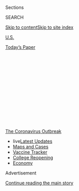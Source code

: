 <div id="app">

<div id="standalone-header">

<div class="interactive-masthead NYTAppHideMasthead css-qz70u6 e1suatyy0">

<div class="section css-ui9rw0 e1suatyy2">

<div class="css-eph4ug er09x8g0">

<div class="css-6n7j50">

</div>

<span class="css-1dv1kvn">Sections</span>

<div class="css-10488qs">

<span class="css-1dv1kvn">SEARCH</span>

</div>

[Skip to content](#site-content)[Skip to site
index](#site-index)

</div>

<div id="masthead-section-label" class="css-1wr3we4 eaxe0e00">

[U.S.](https://www.nytimes3xbfgragh.onion/section/us)

</div>

<div class="css-10698na e1huz5gh0">

</div>

</div>

<div id="masthead-bar-one" class="section hasLinks css-15hmgas e1csuq9d3">

<div class="css-uqyvli e1csuq9d0">

</div>

<div class="css-1uqjmks e1csuq9d1">

</div>

<div class="css-9e9ivx">

[](https://myaccount.nytimes3xbfgragh.onion/auth/login?response_type=cookie&client_id=vi)

</div>

<div class="css-1bvtpon e1csuq9d2">

[Today’s
Paper](https://www.nytimes3xbfgragh.onion/section/todayspaper)

</div>

</div>

</div>

<div class="css-1aor85t" style="opacity:0.000000001;z-index:-1;visibility:hidden">

<div class="css-1hqnpie">

<div class="css-epjblv">

<span class="css-17xtcya">[U.S.](/section/us)</span><span class="css-x15j1o">|</span><span class="css-fwqvlz">Tracking
the Real Coronavirus Death Toll in the United
States</span>

</div>

<div class="css-k008qs">

<div class="css-1iwv8en">

<span class="css-18z7m18"></span>

<div>

</div>

</div>

<span class="css-1n6z4y">https://nyti.ms/3foi8ja</span>

<div class="css-1705lsu">

<div class="css-4xjgmj">

<div class="css-4skfbu" data-role="toolbar" data-aria-label="Social Media Share buttons, Save button, and Comments Panel with current comment count" data-testid="share-tools">

  - 
  - 
  - 
  - 
    
    <div class="css-6n7j50">
    
    </div>

  - 

</div>

</div>

</div>

</div>

</div>

</div>

<div id="NYT_TOP_BANNER_REGION" class="css-mij9hh">

<div>

<div id="styln-prism-menu-1592847958612" class="section interactive-content interactive-size-medium css-1xxkt5x">

<div class="css-17ih8de interactive-body">

<div id="scroll-container" class="css-1gj85ro">

[<span class="styln-title-wrap"><span class="css-1pje3qr">The
Coronavirus</span><span class="css-1pje3qr">
Outbreak</span></span>](https://www.nytimes3xbfgragh.onion/news-event/coronavirus?action=click&pgtype=Article&state=default&region=TOP_BANNER&context=storylines_menu)

  - <span class="css-kqxiym" data-emphasize="true">live</span>[Latest
    Updates](https://www.nytimes3xbfgragh.onion/2020/08/04/world/coronavirus-covid-19.html?action=click&pgtype=Article&state=default&region=TOP_BANNER&context=storylines_menu)
  - [Maps and
    Cases](https://www.nytimes3xbfgragh.onion/interactive/2020/us/coronavirus-us-cases.html?action=click&pgtype=Article&state=default&region=TOP_BANNER&context=storylines_menu)
  - [Vaccine
    Tracker](https://www.nytimes3xbfgragh.onion/interactive/2020/science/coronavirus-vaccine-tracker.html?action=click&pgtype=Article&state=default&region=TOP_BANNER&context=storylines_menu)
  - [College
    Reopening](https://www.nytimes3xbfgragh.onion/2020/08/02/us/covid-college-reopening.html?action=click&pgtype=Article&state=default&region=TOP_BANNER&context=storylines_menu)
  - [Economy](https://www.nytimes3xbfgragh.onion/live/2020/08/03/business/stock-market-today-coronavirus?action=click&pgtype=Article&state=default&region=TOP_BANNER&context=storylines_menu)

</div>

</div>

</div>

</div>

</div>

<div id="top-wrapper" class="css-1sy8kpn">

<div id="top-slug" class="css-l9onyx">

Advertisement

</div>

[Continue reading the main
story](#after-top)

<div class="ad top-wrapper" style="text-align:center;height:100%;display:block;min-height:250px">

<div id="top" class="place-ad" data-position="top" data-size-key="top">

</div>

</div>

<div id="after-top">

</div>

</div>

</div>

<div id="site-content" data-role="main">

# Tracking the Real Coronavirus Death Toll in the United States

<div class="css-1vegfwe interactive-byline-container">

By [<span class="css-1baulvz" itemprop="name">Josh
Katz</span>](https://www.nytimes3xbfgragh.onion/by/josh-katz),
[<span class="css-1baulvz" itemprop="name">Denise
Lu</span>](https://www.nytimes3xbfgragh.onion/by/denise-lu) and
[<span class="css-1baulvz last-byline" itemprop="name">Margot
Sanger-Katz</span>](https://www.nytimes3xbfgragh.onion/by/margot-sanger-katz)Updated
July 29,
2020

</div>

<div id="interactive-standalone-sharetools" class="css-wkcogx">

<div>

<div class="interactive-sharetools css-9z2bwm" data-role="toolbar" data-aria-label="Social Media Share buttons, Save button, and Comments Panel with current comment count" data-testid="share-tools">

  - 
  - 
  - 
  - 
    
    <div class="css-6n7j50">
    
    </div>

</div>

</div>

</div>

<div id="coronavirus-death-toll-us" class="section interactive-standard interactive-content interactive-size-scoop css-uc81c" data-id="100000007118702">

<div class="css-17ih8de interactive-body">

<div class="g-story g-freebird g-max-limit" data-prd-dropzone-below-masthead="100000006938224" data-preview-slug="2020-05-01-coronavirus-excess-deaths">

<div class="g-asset g-embed g-asset-width-full" style="">

<div data-role="img">

<div id="g-2020-03-16-coronavirus-maps-embed" class="g-story g-freebird g-max-limit" data-prd-dropzone-below-masthead="100000006938224" data-preview-slug="2020-03-16-coronavirus-maps">

<div class="g-asset g-svelte breadcrumbs-wrap" style="max-width: 600px">

<div class="g-svelte" data-component="1">

<div class="breadcrumbs false svelte-u8xm87" style="--state-rows: 11;\n\t--country-rows: 2;\n\t--state-rows-medium: 18;\n\t--country-rows-medium: 3;\n\t--state-rows-small: 26;\n\t--country-rows-small: 5;">

<div class="breadcrumbs__buttons--wrap">

[World](https://www.nytimes3xbfgragh.onion/interactive/2020/world/coronavirus-maps.html)<span class="svelte-u8xm87"> 
</span>

COUNTRIES

<span class="svelte-u8xm87">| </span>
[U.S.A.](https://www.nytimes3xbfgragh.onion/interactive/2020/us/coronavirus-us-cases.html)<span class="svelte-u8xm87"> 
</span>

STATES

<span class="svelte-u8xm87">  </span>
[Testing](https://www.nytimes3xbfgragh.onion/interactive/2020/us/coronavirus-testing.html)

</div>

<div id="amp-menu-countries" class="breadcrumbs__menu breadcrumbs__menu--countries false svelte-u8xm87">

[Brazil](https://www.nytimes3xbfgragh.onion/interactive/2020/world/americas/brazil-coronavirus-cases.html)[Canada](https://www.nytimes3xbfgragh.onion/interactive/2020/world/canada/canada-coronavirus-cases.html)[France](https://www.nytimes3xbfgragh.onion/interactive/2020/world/europe/france-coronavirus-cases.html)[Germany](https://www.nytimes3xbfgragh.onion/interactive/2020/world/europe/germany-coronavirus-cases.html)[India](https://www.nytimes3xbfgragh.onion/interactive/2020/world/asia/india-coronavirus-cases.html)[Italy](https://www.nytimes3xbfgragh.onion/interactive/2020/world/europe/italy-coronavirus-cases.html)[Mexico](https://www.nytimes3xbfgragh.onion/interactive/2020/world/americas/mexico-coronavirus-cases.html)[Spain](https://www.nytimes3xbfgragh.onion/interactive/2020/world/europe/spain-coronavirus-cases.html)[U.K.](https://www.nytimes3xbfgragh.onion/interactive/2020/world/europe/united-kingdom-coronavirus-cases.html)

</div>

<div id="amp-menu-states" class="breadcrumbs__menu breadcrumbs__menu--states false svelte-u8xm87">

[Alabama](https://www.nytimes3xbfgragh.onion/interactive/2020/us/alabama-coronavirus-cases.html)[Alaska](https://www.nytimes3xbfgragh.onion/interactive/2020/us/alaska-coronavirus-cases.html)[Arizona](https://www.nytimes3xbfgragh.onion/interactive/2020/us/arizona-coronavirus-cases.html)[Arkansas](https://www.nytimes3xbfgragh.onion/interactive/2020/us/arkansas-coronavirus-cases.html)[California](https://www.nytimes3xbfgragh.onion/interactive/2020/us/california-coronavirus-cases.html)[Colorado](https://www.nytimes3xbfgragh.onion/interactive/2020/us/colorado-coronavirus-cases.html)[Connecticut](https://www.nytimes3xbfgragh.onion/interactive/2020/us/connecticut-coronavirus-cases.html)[Delaware](https://www.nytimes3xbfgragh.onion/interactive/2020/us/delaware-coronavirus-cases.html)[Florida](https://www.nytimes3xbfgragh.onion/interactive/2020/us/florida-coronavirus-cases.html)[Georgia](https://www.nytimes3xbfgragh.onion/interactive/2020/us/georgia-coronavirus-cases.html)[Hawaii](https://www.nytimes3xbfgragh.onion/interactive/2020/us/hawaii-coronavirus-cases.html)[Idaho](https://www.nytimes3xbfgragh.onion/interactive/2020/us/idaho-coronavirus-cases.html)[Illinois](https://www.nytimes3xbfgragh.onion/interactive/2020/us/illinois-coronavirus-cases.html)[Indiana](https://www.nytimes3xbfgragh.onion/interactive/2020/us/indiana-coronavirus-cases.html)[Iowa](https://www.nytimes3xbfgragh.onion/interactive/2020/us/iowa-coronavirus-cases.html)[Kansas](https://www.nytimes3xbfgragh.onion/interactive/2020/us/kansas-coronavirus-cases.html)[Kentucky](https://www.nytimes3xbfgragh.onion/interactive/2020/us/kentucky-coronavirus-cases.html)[Louisiana](https://www.nytimes3xbfgragh.onion/interactive/2020/us/louisiana-coronavirus-cases.html)[Maine](https://www.nytimes3xbfgragh.onion/interactive/2020/us/maine-coronavirus-cases.html)[Maryland](https://www.nytimes3xbfgragh.onion/interactive/2020/us/maryland-coronavirus-cases.html)[Massachusetts](https://www.nytimes3xbfgragh.onion/interactive/2020/us/massachusetts-coronavirus-cases.html)[Michigan](https://www.nytimes3xbfgragh.onion/interactive/2020/us/michigan-coronavirus-cases.html)[Minnesota](https://www.nytimes3xbfgragh.onion/interactive/2020/us/minnesota-coronavirus-cases.html)[Mississippi](https://www.nytimes3xbfgragh.onion/interactive/2020/us/mississippi-coronavirus-cases.html)[Missouri](https://www.nytimes3xbfgragh.onion/interactive/2020/us/missouri-coronavirus-cases.html)[Montana](https://www.nytimes3xbfgragh.onion/interactive/2020/us/montana-coronavirus-cases.html)[Nebraska](https://www.nytimes3xbfgragh.onion/interactive/2020/us/nebraska-coronavirus-cases.html)[Nevada](https://www.nytimes3xbfgragh.onion/interactive/2020/us/nevada-coronavirus-cases.html)[New
Hampshire](https://www.nytimes3xbfgragh.onion/interactive/2020/us/new-hampshire-coronavirus-cases.html)[New
Jersey](https://www.nytimes3xbfgragh.onion/interactive/2020/us/new-jersey-coronavirus-cases.html)[New
Mexico](https://www.nytimes3xbfgragh.onion/interactive/2020/us/new-mexico-coronavirus-cases.html)[New
York](https://www.nytimes3xbfgragh.onion/interactive/2020/us/new-york-coronavirus-cases.html)[North
Carolina](https://www.nytimes3xbfgragh.onion/interactive/2020/us/north-carolina-coronavirus-cases.html)[North
Dakota](https://www.nytimes3xbfgragh.onion/interactive/2020/us/north-dakota-coronavirus-cases.html)[Ohio](https://www.nytimes3xbfgragh.onion/interactive/2020/us/ohio-coronavirus-cases.html)[Oklahoma](https://www.nytimes3xbfgragh.onion/interactive/2020/us/oklahoma-coronavirus-cases.html)[Oregon](https://www.nytimes3xbfgragh.onion/interactive/2020/us/oregon-coronavirus-cases.html)[Pennsylvania](https://www.nytimes3xbfgragh.onion/interactive/2020/us/pennsylvania-coronavirus-cases.html)[Puerto
Rico](https://www.nytimes3xbfgragh.onion/interactive/2020/us/puerto-rico-coronavirus-cases.html)[Rhode
Island](https://www.nytimes3xbfgragh.onion/interactive/2020/us/rhode-island-coronavirus-cases.html)[South
Carolina](https://www.nytimes3xbfgragh.onion/interactive/2020/us/south-carolina-coronavirus-cases.html)[South
Dakota](https://www.nytimes3xbfgragh.onion/interactive/2020/us/south-dakota-coronavirus-cases.html)[Tennessee](https://www.nytimes3xbfgragh.onion/interactive/2020/us/tennessee-coronavirus-cases.html)[Texas](https://www.nytimes3xbfgragh.onion/interactive/2020/us/texas-coronavirus-cases.html)[Utah](https://www.nytimes3xbfgragh.onion/interactive/2020/us/utah-coronavirus-cases.html)[Vermont](https://www.nytimes3xbfgragh.onion/interactive/2020/us/vermont-coronavirus-cases.html)[Virginia](https://www.nytimes3xbfgragh.onion/interactive/2020/us/virginia-coronavirus-cases.html)[Washington](https://www.nytimes3xbfgragh.onion/interactive/2020/us/washington-coronavirus-cases.html)[Washington,
D.C.](https://www.nytimes3xbfgragh.onion/interactive/2020/us/washington-dc-coronavirus-cases.html)[West
Virginia](https://www.nytimes3xbfgragh.onion/interactive/2020/us/west-virginia-coronavirus-cases.html)[Wisconsin](https://www.nytimes3xbfgragh.onion/interactive/2020/us/wisconsin-coronavirus-cases.html)[Wyoming](https://www.nytimes3xbfgragh.onion/interactive/2020/us/wyoming-coronavirus-cases.html)

</div>

<span class="svelte-u8xm87">  </span>

</div>

</div>

</div>

</div>

</div>

</div>

<div class="g-container g-update-container">

What’s new:

<div class="g-container g-list-circle">

There are now only three states where the number of deaths since March
looks like it does in a normal year.

</div>

</div>

The coronavirus pandemic has killed so many Americans that the patterns
of death in nearly every state look aberrant when compared to recent
history. A New York Times analysis of estimates from the [Centers for
Disease Control and
Prevention](https://www.cdc.gov/nchs/nvss/vsrr/covid19/excess_deaths.htm)
shows just how many lives are being lost in the pandemic, as some people
die from the virus itself and others from the upheaval it has
brought.

<div class="g-asset g-graphic" style="max-width: 600px">

### U.S. Deaths <span class="hedspan above">Above</span> or <span class="hedspan below">Below</span> Normal

<div data-role="img">

<div class="us-wrap g-loading">

</div>

</div>

<div class="g-source">

<span class="g-credit">Note: The chart shows the difference between
measured deaths and expected deaths each week. Deaths above the expected
number are considered to be “excess deaths.”</span>

</div>

</div>

Nationwide, 190,600 more people have died than usual from March 15 to
July 18, according to C.D.C. estimates, which adjust current death
records to account for typical reporting lags. That number is 50,000
higher than the official count of coronavirus deaths for that period.
Higher-than-normal death rates are now widespread across the country;
only Alaska, Hawaii and Maine show numbers that look similar to recent
years.

Our analysis examines deaths from all causes — not just confirmed cases
of coronavirus — beginning in mid-March when the virus took hold. That
allows comparisons that don’t depend on the availability of coronavirus
tests in a given place or on the accuracy of cause-of-death reporting.
What it shows is that some places have seen [staggering death
tolls](https://www.nytimes3xbfgragh.onion/interactive/2020/04/27/upshot/coronavirus-deaths-new-york-city.html),
while a few states have experienced fewer deaths, but enough to clearly
differentiate this year from a typical one.

New York City, an early epicenter of the U.S. outbreak, has so far
experienced the most extreme increase in deaths, which surged to seven
times the usual number during the peak of its coronavirus outbreak. But
as the pandemic has spread across the country, New York is not the only
place where the death counts are far above normal levels.

Over time, the number of states with deaths at least 10 percent above
normal levels has grown, and includes states in not just the Northeast,
but also the South, West and
Midwest.

## <span class="g-balancer" data-id="6">Where deaths are far above normal</span>

<div class="g-asset g-graphic" style="max-width: 1050px">

### Deaths <span class="hedspan above">above</span> or <span class="hedspan below">below</span> normal, by location

#### Deaths in these places are at least 10 percent higher than the normal level.

<div data-role="img">

<div class="states-wrap high-excess g-loading">

<div class="bigwrap">

</div>

</div>

</div>

</div>

Counting deaths takes time and many states are weeks or months behind in
reporting. These estimates from the C.D.C. are adjusted based on how
mortality data has lagged in previous years. Even with this adjustment,
it’s possible they could be an underestimate of the complete death toll
if increased mortality is causing states to lag more than they have in
the past or if states have changed their reporting systems.
Pennsylvania’s death counts, for example, have lagged behind the
state’s usual rate of reporting all year, according to the C.D.C.

But comparing recent totals of deaths from all causes can provide a more
complete picture of the pandemic’s impact than tracking only deaths of
people with confirmed diagnoses. Epidemiologists refer to fatalities in
the gap between the observed and normal numbers of deaths as “excess
deaths.”

Through July 18, estimated excess deaths were about 36 percent higher
than the official coronavirus fatality count. If this pattern holds for
the rest of the country, it would put the current death toll at about
204,000 people.

Many epidemiologists believe measuring excess deaths is [the best
way](https://www.thelancet.com/journals/lancet/article/PIIS0140-6736\(20\)30933-8/fulltext)
to assess the impact of the virus in real time. It shows how the virus
is altering normal patterns of mortality. The high numbers from the
coronavirus pandemic period undermine arguments that the virus is merely
killing vulnerable people who would have died
anyway.

<div class="g-ad">

<div id="mid2" class="place-ad" data-position="mid2" data-size-key="default">

</div>

</div>

Our charts show weekly deaths above or below normal. They include weeks
in which the C.D.C. estimates the data to be at least 90 percent
complete or estimated deaths are above expected death numbers. Because
states vary somewhat in their speed in reporting deaths to the federal
government, these state charts show death trends for slightly different
time periods.

Recent totals were compared with a simple model of expected deaths based
on the number of deaths in the past three years, adjusted to account for
trends over time, like population changes.

Public health researchers use such methods to measure the impact of
catastrophic events when official measures of mortality are flawed.

Measuring excess deaths does not tell us precisely how each person died.
It is likely that most of the excess deaths in this period are because
of the coronavirus itself, given the dangerousness of the virus and the
[well-documented](https://www.nytimes3xbfgragh.onion/2020/04/18/health/cdc-coronavirus-lab-contamination-testing.html)
[problems](https://www.nytimes3xbfgragh.onion/2020/04/15/us/coronavirus-testing-trump.html)
[with
testing](https://www.nytimes3xbfgragh.onion/2020/03/28/us/testing-coronavirus-pandemic.html).
But it is also possible that deaths from other causes have risen too, as
hospitals in some hot spots have become overwhelmed and people have been
scared to [seek care for
ailments](https://www.nytimes3xbfgragh.onion/2020/04/06/well/live/coronavirus-doctors-hospitals-emergency-care-heart-attack-stroke.html)
that are typically survivable. Some causes of death may be declining, as
people stay inside more, drive less and limit their contact with others.

Even in a normal year, it takes up to eight weeks for full death counts
to be reported by the C.D.C. But this is not a normal year, and it is
possible that because of the unusual number of recent deaths and the
stresses they are placing on medical examiners and public health
officials, the totals will take even longer than usual to become
complete. We will keep updating the numbers regularly as new data
becomes
available.

## <span class="g-balancer" data-id="7">Where deaths are somewhat above normal</span>

In another group of states, the increases in deaths were more modest but
still higher than
normal.

<div class="g-asset g-graphic" style="max-width: 1050px">

### Deaths <span class="hedspan above">above</span> or <span class="hedspan below">below</span> normal, by location

#### Deaths in these places are elevated, but less than 10 percent above the normal level.

<div data-role="img">

<div class="states-wrap low-excess g-loading">

<div class="bigwrap">

</div>

</div>

</div>

</div>

## <span class="g-balancer" data-id="8">Where deaths look normal, in the data  
reported so far</span>

There are only four states that appear to have been largely spared from
an unusual number of deaths during this period and show death numbers
that look similar to those in a normal year. Two of those states —
Alaska and Hawaii — are outside the continental
U.S.

<div class="g-asset g-graphic" style="max-width: 1050px">

### Deaths <span class="hedspan above">above</span> or <span class="hedspan below">below</span> normal, by location

#### These places have few excess deaths.

<div data-role="img">

<div class="states-wrap no-excess g-loading">

<div class="bigwrap">

</div>

</div>

</div>

</div>

## <span class="g-balancer" data-id="9">How excess deaths compare with the official coronavirus counts</span>

In many states with excess deaths, the total number of them exceeded the
official number of measured Covid-19 deaths. Given the ongoing
[limitations on coronavirus
testing](https://www.nytimes3xbfgragh.onion/interactive/2020/04/17/us/coronavirus-testing-states.html)
in the United States, these gaps are not a big surprise. Similar gaps
have been found in [other
countries](https://www.nytimes3xbfgragh.onion/interactive/2020/04/21/world/coronavirus-missing-deaths.html)
with high numbers of Covid-19 deaths.

<div class="g-asset g-graphic" style="max-width: 600px">

<div data-role="img">

<table>
<thead>
<tr class="header">
<th>Area</th>
<th>PCT. above normal</th>
<th>Excess deaths</th>
<th></th>
<th>Reported Covid-19 deaths</th>
<th></th>
<th>Gap</th>
</tr>
</thead>
<tbody>
<tr class="odd">
<td><span class="long">United States</span> <span class="short">United States</span><br />
<span class="period">March 15 - July 18</span></td>
<td>+20%</td>
<td>190,600</td>
<td></td>
<td>139,901</td>
<td></td>
<td>50,600</td>
</tr>
<tr class="even">
<td><span class="long">New York City</span> <span class="short">N.Y.C.</span><br />
<span class="period">March 15 - July 18</span></td>
<td>+150%</td>
<td>27,100</td>
<td></td>
<td>22,858</td>
<td></td>
<td>4,300</td>
</tr>
<tr class="odd">
<td><span class="long">New Jersey</span> <span class="short">N.J.</span><br />
<span class="period">March 15 - July 18</span></td>
<td>+73%</td>
<td>18,000</td>
<td></td>
<td>15,697</td>
<td></td>
<td>2,300</td>
</tr>
<tr class="even">
<td><span class="long">New York (excluding N.Y.C.)</span> <span class="short">N.Y. (excluding N.Y.C.)</span><br />
<span class="period">March 15 - July 18</span></td>
<td>+42%</td>
<td>14,200</td>
<td></td>
<td>9,307</td>
<td></td>
<td>4,900</td>
</tr>
<tr class="odd">
<td><span class="long">Pennsylvania</span> <span class="short">Pa.</span><br />
<span class="period">March 15 - July 18</span></td>
<td>+29%</td>
<td>13,000</td>
<td></td>
<td>7,068</td>
<td></td>
<td>5,900</td>
</tr>
<tr class="even">
<td><span class="long">California</span> <span class="short">Calif.</span><br />
<span class="period">March 15 - July 18</span></td>
<td>+13%</td>
<td>12,100</td>
<td></td>
<td>7,692</td>
<td></td>
<td>4,400</td>
</tr>
<tr class="odd">
<td><span class="long">Texas</span> <span class="short">Tex.</span><br />
<span class="period">March 15 - July 18</span></td>
<td>+16%</td>
<td>11,200</td>
<td></td>
<td>3,972</td>
<td></td>
<td>7,300</td>
</tr>
<tr class="even">
<td><span class="long">Illinois</span> <span class="short">Ill.</span><br />
<span class="period">March 15 - July 18</span></td>
<td>+30%</td>
<td>10,300</td>
<td></td>
<td>7,486</td>
<td></td>
<td>2,900</td>
</tr>
<tr class="odd">
<td><span class="long">Michigan</span> <span class="short">Mich.</span><br />
<span class="period">March 15 - July 18</span></td>
<td>+28%</td>
<td>9,400</td>
<td></td>
<td>6,367</td>
<td></td>
<td>3,000</td>
</tr>
<tr class="even">
<td><span class="long">Florida</span> <span class="short">Fla.</span><br />
<span class="period">March 15 - July 18</span></td>
<td>+12%</td>
<td>8,500</td>
<td></td>
<td>4,891</td>
<td></td>
<td>3,600</td>
</tr>
<tr class="odd">
<td><span class="long">Massachusetts</span> <span class="short">Mass.</span><br />
<span class="period">March 15 - July 18</span></td>
<td>+42%</td>
<td>8,200</td>
<td></td>
<td>8,419</td>
<td></td>
<td>—</td>
</tr>
<tr class="even">
<td><span class="long">Connecticut</span> <span class="short">Conn.</span><br />
<span class="period">March 15 - June 13</span></td>
<td>+72%</td>
<td>5,600</td>
<td></td>
<td>4,186</td>
<td></td>
<td>1,400</td>
</tr>
<tr class="odd">
<td><span class="long">Arizona</span> <span class="short">Ariz.</span><br />
<span class="period">March 15 - July 18</span></td>
<td>+25%</td>
<td>5,200</td>
<td></td>
<td>2,733</td>
<td></td>
<td>2,500</td>
</tr>
<tr class="even">
<td><span class="long">Maryland</span> <span class="short">Md.</span><br />
<span class="period">March 15 - July 18</span></td>
<td>+30%</td>
<td>5,100</td>
<td></td>
<td>3,368</td>
<td></td>
<td>1,700</td>
</tr>
<tr class="odd">
<td><span class="long">Ohio</span> <span class="short">Ohio</span><br />
<span class="period">March 15 - July 11</span></td>
<td>+12%</td>
<td>4,700</td>
<td></td>
<td>3,036</td>
<td></td>
<td>1,600</td>
</tr>
<tr class="even">
<td><span class="long">Louisiana</span> <span class="short">La.</span><br />
<span class="period">March 15 - July 11</span></td>
<td>+31%</td>
<td>4,500</td>
<td></td>
<td>3,402</td>
<td></td>
<td>1,100</td>
</tr>
<tr class="odd">
<td><span class="long">Georgia</span> <span class="short">Ga.</span><br />
<span class="period">March 15 - July 18</span></td>
<td>+14%</td>
<td>4,100</td>
<td></td>
<td>3,104</td>
<td></td>
<td>1,000</td>
</tr>
<tr class="even">
<td><span class="long">Indiana</span> <span class="short">Ind.</span><br />
<span class="period">March 15 - July 18</span></td>
<td>+17%</td>
<td>3,800</td>
<td></td>
<td>2,820</td>
<td></td>
<td>1,000</td>
</tr>
<tr class="odd">
<td><span class="long">Virginia</span> <span class="short">Va.</span><br />
<span class="period">March 15 - July 18</span></td>
<td>+16%</td>
<td>3,800</td>
<td></td>
<td>2,024</td>
<td></td>
<td>1,700</td>
</tr>
<tr class="even">
<td><span class="long">South Carolina</span> <span class="short">S.C.</span><br />
<span class="period">March 15 - July 18</span></td>
<td>+16%</td>
<td>2,800</td>
<td></td>
<td>1,135</td>
<td></td>
<td>1,600</td>
</tr>
<tr class="odd">
<td><span class="long">Colorado</span> <span class="short">Colo.</span><br />
<span class="period">March 15 - July 18</span></td>
<td>+19%</td>
<td>2,500</td>
<td></td>
<td>1,751</td>
<td></td>
<td>800</td>
</tr>
<tr class="even">
<td><span class="long">Mississippi</span> <span class="short">Miss.</span><br />
<span class="period">March 15 - July 18</span></td>
<td>+22%</td>
<td>2,400</td>
<td></td>
<td>1,346</td>
<td></td>
<td>1,000</td>
</tr>
<tr class="odd">
<td><span class="long">Alabama</span> <span class="short">Ala.</span><br />
<span class="period">March 15 - July 18</span></td>
<td>+13%</td>
<td>2,300</td>
<td></td>
<td>1,286</td>
<td></td>
<td>1,000</td>
</tr>
<tr class="even">
<td><span class="long">Missouri</span> <span class="short">Mo.</span><br />
<span class="period">March 15 - July 18</span></td>
<td>+9%</td>
<td>1,900</td>
<td></td>
<td>1,158</td>
<td></td>
<td>700</td>
</tr>
<tr class="odd">
<td><span class="long">Minnesota</span> <span class="short">Minn.</span><br />
<span class="period">March 15 - July 18</span></td>
<td>+12%</td>
<td>1,800</td>
<td></td>
<td>1,578</td>
<td></td>
<td>200</td>
</tr>
<tr class="even">
<td><span class="long">North Carolina</span> <span class="short">N.C.</span><br />
<span class="period">March 15 - June 6</span></td>
<td>+8%</td>
<td>1,700</td>
<td></td>
<td>1,020</td>
<td></td>
<td>700</td>
</tr>
<tr class="odd">
<td><span class="long">Washington State</span> <span class="short">Wash.</span><br />
<span class="period">March 15 - July 18</span></td>
<td>+9%</td>
<td>1,600</td>
<td></td>
<td>1,469</td>
<td></td>
<td>200</td>
</tr>
<tr class="even">
<td><span class="long">Tennessee</span> <span class="short">Tenn.</span><br />
<span class="period">March 15 - July 18</span></td>
<td>+6%</td>
<td>1,500</td>
<td></td>
<td>828</td>
<td></td>
<td>600</td>
</tr>
<tr class="odd">
<td><span class="long">Wisconsin</span> <span class="short">Wis.</span><br />
<span class="period">March 15 - July 11</span></td>
<td>+8%</td>
<td>1,400</td>
<td></td>
<td>829</td>
<td></td>
<td>500</td>
</tr>
<tr class="even">
<td><span class="long">Puerto Rico</span> <span class="short">P.R.</span><br />
<span class="period">March 15 - June 27</span></td>
<td>+14%</td>
<td>1,000</td>
<td></td>
<td>152</td>
<td></td>
<td>900</td>
</tr>
<tr class="odd">
<td><span class="long">New Mexico</span> <span class="short">N.M.</span><br />
<span class="period">March 15 - July 18</span></td>
<td>+16%</td>
<td>1,000</td>
<td></td>
<td>569</td>
<td></td>
<td>400</td>
</tr>
<tr class="even">
<td><span class="long">Kentucky</span> <span class="short">Ky.</span><br />
<span class="period">March 15 - July 11</span></td>
<td>+7%</td>
<td>1,000</td>
<td></td>
<td>647</td>
<td></td>
<td>300</td>
</tr>
<tr class="odd">
<td><span class="long">Washington, D.C.</span> <span class="short">D.C.</span><br />
<span class="period">March 15 - July 18</span></td>
<td>+50%</td>
<td>900</td>
<td></td>
<td>578</td>
<td></td>
<td>400</td>
</tr>
<tr class="even">
<td><span class="long">Delaware</span> <span class="short">Del.</span><br />
<span class="period">March 15 - July 18</span></td>
<td>+30%</td>
<td>900</td>
<td></td>
<td>523</td>
<td></td>
<td>400</td>
</tr>
<tr class="odd">
<td><span class="long">Rhode Island</span> <span class="short">R.I.</span><br />
<span class="period">March 15 - June 20</span></td>
<td>+32%</td>
<td>900</td>
<td></td>
<td>894</td>
<td></td>
<td>10</td>
</tr>
<tr class="even">
<td><span class="long">Nevada</span> <span class="short">Nev.</span><br />
<span class="period">March 15 - July 18</span></td>
<td>+8%</td>
<td>700</td>
<td></td>
<td>647</td>
<td></td>
<td>80</td>
</tr>
<tr class="odd">
<td><span class="long">Arkansas</span> <span class="short">Ark.</span><br />
<span class="period">March 15 - July 18</span></td>
<td>+7%</td>
<td>700</td>
<td></td>
<td>357</td>
<td></td>
<td>300</td>
</tr>
<tr class="even">
<td><span class="long">Iowa</span> <span class="short">Iowa</span><br />
<span class="period">March 15 - July 18</span></td>
<td>+7%</td>
<td>700</td>
<td></td>
<td>790</td>
<td></td>
<td>—</td>
</tr>
<tr class="odd">
<td><span class="long">New Hampshire</span> <span class="short">N.H.</span><br />
<span class="period">March 15 - July 18</span></td>
<td>+15%</td>
<td>600</td>
<td></td>
<td>396</td>
<td></td>
<td>200</td>
</tr>
<tr class="even">
<td><span class="long">Oregon</span> <span class="short">Ore.</span><br />
<span class="period">March 15 - July 18</span></td>
<td>+5%</td>
<td>500</td>
<td></td>
<td>258</td>
<td></td>
<td>300</td>
</tr>
<tr class="odd">
<td><span class="long">Oklahoma</span> <span class="short">Okla.</span><br />
<span class="period">March 15 - July 4</span></td>
<td>+5%</td>
<td>500</td>
<td></td>
<td>398</td>
<td></td>
<td>100</td>
</tr>
<tr class="even">
<td><span class="long">Utah</span> <span class="short">Utah</span><br />
<span class="period">March 15 - July 18</span></td>
<td>+7%</td>
<td>400</td>
<td></td>
<td>243</td>
<td></td>
<td>200</td>
</tr>
<tr class="odd">
<td><span class="long">Kansas</span> <span class="short">Kan.</span><br />
<span class="period">March 15 - July 18</span></td>
<td>+5%</td>
<td>400</td>
<td></td>
<td>311</td>
<td></td>
<td>100</td>
</tr>
<tr class="even">
<td><span class="long">Nebraska</span> <span class="short">Neb.</span><br />
<span class="period">March 15 - July 4</span></td>
<td>+7%</td>
<td>300</td>
<td></td>
<td>285</td>
<td></td>
<td>70</td>
</tr>
<tr class="odd">
<td><span class="long">Vermont</span> <span class="short">Vt.</span><br />
<span class="period">March 15 - July 18</span></td>
<td>+15%</td>
<td>200</td>
<td></td>
<td>56</td>
<td></td>
<td>200</td>
</tr>
<tr class="even">
<td><span class="long">Idaho</span> <span class="short">Idaho</span><br />
<span class="period">March 15 - July 18</span></td>
<td>+5%</td>
<td>200</td>
<td></td>
<td>120</td>
<td></td>
<td>100</td>
</tr>
<tr class="odd">
<td><span class="long">Montana</span> <span class="short">Mont.</span><br />
<span class="period">March 15 - July 18</span></td>
<td>+5%</td>
<td>100</td>
<td></td>
<td>37</td>
<td></td>
<td>100</td>
</tr>
<tr class="even">
<td><span class="long">West Virginia</span> <span class="short">W.Va.</span><br />
<span class="period">March 15 - May 30</span></td>
<td>+3%</td>
<td>100</td>
<td></td>
<td>75</td>
<td></td>
<td>80</td>
</tr>
<tr class="odd">
<td><span class="long">North Dakota</span> <span class="short">N.D.</span><br />
<span class="period">March 15 - July 18</span></td>
<td>+5%</td>
<td>100</td>
<td></td>
<td>94</td>
<td></td>
<td>20</td>
</tr>
<tr class="even">
<td><span class="long">Maine</span> <span class="short">Me.</span><br />
<span class="period">March 15 - July 18</span></td>
<td>+2%</td>
<td>100</td>
<td></td>
<td>117</td>
<td></td>
<td>—</td>
</tr>
<tr class="odd">
<td><span class="long">South Dakota</span> <span class="short">S.D.</span><br />
<span class="period">March 15 - July 18</span></td>
<td>+4%</td>
<td>100</td>
<td></td>
<td>115</td>
<td></td>
<td>—</td>
</tr>
<tr class="even">
<td><span class="long">Wyoming</span> <span class="short">Wyo.</span><br />
<span class="period">March 15 - July 4</span></td>
<td>+7%</td>
<td>100</td>
<td></td>
<td>20</td>
<td></td>
<td>80</td>
</tr>
<tr class="odd">
<td><span class="long">Alaska</span> <span class="short">Alaska</span><br />
<span class="period">March 15 - July 11</span></td>
<td>Below normal</td>
<td>&lt;0</td>
<td></td>
<td>15</td>
<td></td>
<td>—</td>
</tr>
<tr class="even">
<td><span class="long">Hawaii</span> <span class="short">Hawaii</span><br />
<span class="period">March 15 - July 11</span></td>
<td>Below normal</td>
<td>&lt;0</td>
<td></td>
<td>19</td>
<td></td>
<td>—</td>
</tr>
</tbody>
</table>

</div>

</div>

## <span class="g-balancer" data-id="10">Tracking the Coronavirus</span>

<div class="g-asset g-embed g-asset-width-full" style="">

<div data-role="img">

<div id="g-2020-03-16-coronavirus-maps-embed" class="g-story g-freebird g-max-limit" data-prd-dropzone-below-masthead="100000006938224" data-preview-slug="2020-03-16-coronavirus-maps">

<div class="g-asset g-svelte g-footer-nav" style="max-width: 600px">

<div class="g-svelte" data-component="1">

<div class="nav-wrap svelte-idrnru">

  - [World](https://www.nytimes3xbfgragh.onion/interactive/2020/world/coronavirus-maps.html)
  - [World
    Deaths](https://www.nytimes3xbfgragh.onion/interactive/2020/04/21/world/coronavirus-missing-deaths.html)
  - [U.S.
    Cities](https://www.nytimes3xbfgragh.onion/interactive/2020/04/23/upshot/five-ways-to-monitor-coronavirus-outbreak-us.html)
  - [U.S.
    Deaths](https://www.nytimes3xbfgragh.onion/interactive/2020/05/05/us/coronavirus-death-toll-us.html)
  - [Testing](https://www.nytimes3xbfgragh.onion/interactive/2020/us/coronavirus-testing.html)
  - [Nursing
    homes](https://www.nytimes3xbfgragh.onion/interactive/2020/us/coronavirus-nursing-homes.html)
  - [New York
    City](https://www.nytimes3xbfgragh.onion/interactive/2020/nyregion/new-york-city-coronavirus-cases.html)
  - [Reopening](https://www.nytimes3xbfgragh.onion/interactive/2020/us/states-reopen-map-coronavirus.html)
  - [Vaccines](https://www.nytimes3xbfgragh.onion/interactive/2020/science/coronavirus-vaccine-tracker.html)

Countries

  - [Brazil](https://www.nytimes3xbfgragh.onion/interactive/2020/world/americas/brazil-coronavirus-cases.html)
  - [Canada](https://www.nytimes3xbfgragh.onion/interactive/2020/world/canada/canada-coronavirus-cases.html)
  - [France](https://www.nytimes3xbfgragh.onion/interactive/2020/world/europe/france-coronavirus-cases.html)
  - [Germany](https://www.nytimes3xbfgragh.onion/interactive/2020/world/europe/germany-coronavirus-cases.html)
  - [India](https://www.nytimes3xbfgragh.onion/interactive/2020/world/asia/india-coronavirus-cases.html)
  - [Italy](https://www.nytimes3xbfgragh.onion/interactive/2020/world/europe/italy-coronavirus-cases.html)
  - [Mexico](https://www.nytimes3xbfgragh.onion/interactive/2020/world/americas/mexico-coronavirus-cases.html)
  - [Spain](https://www.nytimes3xbfgragh.onion/interactive/2020/world/europe/spain-coronavirus-cases.html)
  - [U.K.](https://www.nytimes3xbfgragh.onion/interactive/2020/world/europe/united-kingdom-coronavirus-cases.html)
  - [United
    States](https://www.nytimes3xbfgragh.onion/interactive/2020/us/coronavirus-us-cases.html)

State by
    state

  - [Alabama](https://www.nytimes3xbfgragh.onion/interactive/2020/us/alabama-coronavirus-cases.html)
  - [Alaska](https://www.nytimes3xbfgragh.onion/interactive/2020/us/alaska-coronavirus-cases.html)
  - [Arizona](https://www.nytimes3xbfgragh.onion/interactive/2020/us/arizona-coronavirus-cases.html)
  - [Arkansas](https://www.nytimes3xbfgragh.onion/interactive/2020/us/arkansas-coronavirus-cases.html)
  - [California](https://www.nytimes3xbfgragh.onion/interactive/2020/us/california-coronavirus-cases.html)
  - [Colorado](https://www.nytimes3xbfgragh.onion/interactive/2020/us/colorado-coronavirus-cases.html)
  - [Connecticut](https://www.nytimes3xbfgragh.onion/interactive/2020/us/connecticut-coronavirus-cases.html)
  - [Delaware](https://www.nytimes3xbfgragh.onion/interactive/2020/us/delaware-coronavirus-cases.html)
  - [Florida](https://www.nytimes3xbfgragh.onion/interactive/2020/us/florida-coronavirus-cases.html)
  - [Georgia](https://www.nytimes3xbfgragh.onion/interactive/2020/us/georgia-coronavirus-cases.html)
  - [Hawaii](https://www.nytimes3xbfgragh.onion/interactive/2020/us/hawaii-coronavirus-cases.html)
  - [Idaho](https://www.nytimes3xbfgragh.onion/interactive/2020/us/idaho-coronavirus-cases.html)
  - [Illinois](https://www.nytimes3xbfgragh.onion/interactive/2020/us/illinois-coronavirus-cases.html)
  - [Indiana](https://www.nytimes3xbfgragh.onion/interactive/2020/us/indiana-coronavirus-cases.html)
  - [Iowa](https://www.nytimes3xbfgragh.onion/interactive/2020/us/iowa-coronavirus-cases.html)
  - [Kansas](https://www.nytimes3xbfgragh.onion/interactive/2020/us/kansas-coronavirus-cases.html)
  - [Kentucky](https://www.nytimes3xbfgragh.onion/interactive/2020/us/kentucky-coronavirus-cases.html)
  - [Louisiana](https://www.nytimes3xbfgragh.onion/interactive/2020/us/louisiana-coronavirus-cases.html)
  - [Maine](https://www.nytimes3xbfgragh.onion/interactive/2020/us/maine-coronavirus-cases.html)
  - [Maryland](https://www.nytimes3xbfgragh.onion/interactive/2020/us/maryland-coronavirus-cases.html)
  - [Massachusetts](https://www.nytimes3xbfgragh.onion/interactive/2020/us/massachusetts-coronavirus-cases.html)
  - [Michigan](https://www.nytimes3xbfgragh.onion/interactive/2020/us/michigan-coronavirus-cases.html)
  - [Minnesota](https://www.nytimes3xbfgragh.onion/interactive/2020/us/minnesota-coronavirus-cases.html)
  - [Mississippi](https://www.nytimes3xbfgragh.onion/interactive/2020/us/mississippi-coronavirus-cases.html)
  - [Missouri](https://www.nytimes3xbfgragh.onion/interactive/2020/us/missouri-coronavirus-cases.html)
  - [Montana](https://www.nytimes3xbfgragh.onion/interactive/2020/us/montana-coronavirus-cases.html)
  - [Nebraska](https://www.nytimes3xbfgragh.onion/interactive/2020/us/nebraska-coronavirus-cases.html)
  - [Nevada](https://www.nytimes3xbfgragh.onion/interactive/2020/us/nevada-coronavirus-cases.html)
  - [New
    Hampshire](https://www.nytimes3xbfgragh.onion/interactive/2020/us/new-hampshire-coronavirus-cases.html)
  - [New
    Jersey](https://www.nytimes3xbfgragh.onion/interactive/2020/us/new-jersey-coronavirus-cases.html)
  - [New
    Mexico](https://www.nytimes3xbfgragh.onion/interactive/2020/us/new-mexico-coronavirus-cases.html)
  - [New
    York](https://www.nytimes3xbfgragh.onion/interactive/2020/us/new-york-coronavirus-cases.html)
  - [North
    Carolina](https://www.nytimes3xbfgragh.onion/interactive/2020/us/north-carolina-coronavirus-cases.html)
  - [North
    Dakota](https://www.nytimes3xbfgragh.onion/interactive/2020/us/north-dakota-coronavirus-cases.html)
  - [Ohio](https://www.nytimes3xbfgragh.onion/interactive/2020/us/ohio-coronavirus-cases.html)
  - [Oklahoma](https://www.nytimes3xbfgragh.onion/interactive/2020/us/oklahoma-coronavirus-cases.html)
  - [Oregon](https://www.nytimes3xbfgragh.onion/interactive/2020/us/oregon-coronavirus-cases.html)
  - [Pennsylvania](https://www.nytimes3xbfgragh.onion/interactive/2020/us/pennsylvania-coronavirus-cases.html)
  - [Puerto
    Rico](https://www.nytimes3xbfgragh.onion/interactive/2020/us/puerto-rico-coronavirus-cases.html)
  - [Rhode
    Island](https://www.nytimes3xbfgragh.onion/interactive/2020/us/rhode-island-coronavirus-cases.html)
  - [South
    Carolina](https://www.nytimes3xbfgragh.onion/interactive/2020/us/south-carolina-coronavirus-cases.html)
  - [South
    Dakota](https://www.nytimes3xbfgragh.onion/interactive/2020/us/south-dakota-coronavirus-cases.html)
  - [Tennessee](https://www.nytimes3xbfgragh.onion/interactive/2020/us/tennessee-coronavirus-cases.html)
  - [Texas](https://www.nytimes3xbfgragh.onion/interactive/2020/us/texas-coronavirus-cases.html)
  - [Utah](https://www.nytimes3xbfgragh.onion/interactive/2020/us/utah-coronavirus-cases.html)
  - [Vermont](https://www.nytimes3xbfgragh.onion/interactive/2020/us/vermont-coronavirus-cases.html)
  - [Virginia](https://www.nytimes3xbfgragh.onion/interactive/2020/us/virginia-coronavirus-cases.html)
  - [Washington](https://www.nytimes3xbfgragh.onion/interactive/2020/us/washington-coronavirus-cases.html)
  - [Washington,
    D.C.](https://www.nytimes3xbfgragh.onion/interactive/2020/us/washington-dc-coronavirus-cases.html)
  - [West
    Virginia](https://www.nytimes3xbfgragh.onion/interactive/2020/us/west-virginia-coronavirus-cases.html)
  - [Wisconsin](https://www.nytimes3xbfgragh.onion/interactive/2020/us/wisconsin-coronavirus-cases.html)
  - [Wyoming](https://www.nytimes3xbfgragh.onion/interactive/2020/us/wyoming-coronavirus-cases.html)

</div>

</div>

</div>

</div>

</div>

</div>

</div>

<div class="g-asset g-methodology">

Methodology

Total death numbers are estimates from the [Centers for Disease Control
and
Prevention](https://www.cdc.gov/nchs/nvss/vsrr/covid19/excess_deaths.htm),
based on death certificates counted by the centers, adjusted to account
for typical lags in the reporting of deaths. Coronavirus death numbers
are from the [New York Times
database](https://www.nytimes3xbfgragh.onion/interactive/2020/us/coronavirus-us-cases.html)
of reports from state and local health agencies and hospitals. Covid-19
deaths include both confirmed and probable deaths from the virus.

We have not included weeks where reported deaths were less than 50
percent of the C.D.C. estimate.

Expected deaths were calculated with a simple model based on the weekly
number of all-cause deaths from 2017 to 2019 released by the [Centers
for Disease Control and
Prevention](https://www.cdc.gov/nchs/nvss/vsrr/covid19/index.htm),
adjusted to account for trends, like population changes, over time.

Excess death numbers are
rounded.

</div>

</div>

</div>

</div>

<div id="standalone-footer">

<div>

<div>

<div id="interactive-footer-wrapper">

<div class="css-i29ckm">

<div class="interactive-sharetools css-9z2bwm" data-role="toolbar" data-aria-label="Social Media Share buttons, Save button, and Comments Panel with current comment count" data-testid="share-tools">

  - 
  - 
  - 
  - 
    
    <div class="css-6n7j50">
    
    </div>

</div>

</div>

<div>

</div>

<div id="bottom-wrapper" class="css-1ede5it">

<div id="bottom-slug" class="css-l9onyx">

Advertisement

</div>

[Continue reading the main
story](#after-bottom)

<div id="bottom" class="ad bottom-wrapper" style="text-align:center;height:100%;display:block;min-height:90px">

</div>

<div id="after-bottom">

</div>

</div>

## Site Index

<div>

</div>

## Site Information Navigation

  - [© <span>2020</span> <span>The New York Times
    Company</span>](https://help.nytimes3xbfgragh.onion/hc/en-us/articles/115014792127-Copyright-notice)

<!-- end list -->

  - [NYTCo](https://www.nytco.com/)
  - [Contact
    Us](https://help.nytimes3xbfgragh.onion/hc/en-us/articles/115015385887-Contact-Us)
  - [Work with us](https://www.nytco.com/careers/)
  - [Advertise](https://nytmediakit.com/)
  - [T Brand Studio](http://www.tbrandstudio.com/)
  - [Your Ad
    Choices](https://www.nytimes3xbfgragh.onion/privacy/cookie-policy#how-do-i-manage-trackers)
  - [Privacy](https://www.nytimes3xbfgragh.onion/privacy)
  - [Terms of
    Service](https://help.nytimes3xbfgragh.onion/hc/en-us/articles/115014893428-Terms-of-service)
  - [Terms of
    Sale](https://help.nytimes3xbfgragh.onion/hc/en-us/articles/115014893968-Terms-of-sale)
  - [Site
    Map](https://spiderbites.nytimes3xbfgragh.onion)
  - [Help](https://help.nytimes3xbfgragh.onion/hc/en-us)
  - [Subscriptions](https://www.nytimes3xbfgragh.onion/subscription?campaignId=37WXW)

</div>

</div>

</div>

</div>

</div>
